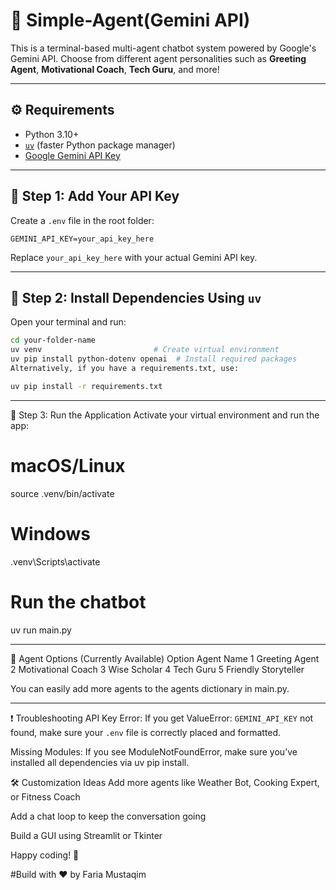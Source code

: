 # 🤖 Simple-Agent(Gemini API)

This is a terminal-based multi-agent chatbot system powered by Google's Gemini API. Choose from different agent personalities such as **Greeting Agent**, **Motivational Coach**, **Tech Guru**, and more!

---
## ⚙️ Requirements

- Python 3.10+
- [`uv`](https://github.com/astral-sh/uv) (faster Python package manager)
- [Google Gemini API Key](https://makersuite.google.com/app/apikey)

---

## 🔐 Step 1: Add Your API Key

Create a `.env` file in the root folder:

```
GEMINI_API_KEY=your_api_key_here
```
Replace `your_api_key_here` with your actual Gemini API key.

---

## 🧪 Step 2: Install Dependencies Using `uv`

Open your terminal and run:

```bash
cd your-folder-name
uv venv                         # Create virtual environment
uv pip install python-dotenv openai  # Install required packages
Alternatively, if you have a requirements.txt, use:

uv pip install -r requirements.txt
```

---

🚀 Step 3: Run the Application
Activate your virtual environment and run the app:

# macOS/Linux
source .venv/bin/activate

# Windows
.venv\Scripts\activate

# Run the chatbot
uv run main.py

---

🧠 Agent Options (Currently Available)
Option	Agent Name
1	Greeting Agent
2	Motivational Coach
3	Wise Scholar
4	Tech Guru
5	Friendly Storyteller

You can easily add more agents to the agents dictionary in main.py.

---

❗ Troubleshooting
API Key Error:
If you get ValueError: `GEMINI_API_KEY` not found, make sure your `.env` file is correctly placed and formatted.

Missing Modules:
If you see ModuleNotFoundError, make sure you’ve installed all dependencies via uv pip install.

🛠️ Customization Ideas
Add more agents like Weather Bot, Cooking Expert, or Fitness Coach

Add a chat loop to keep the conversation going

Build a GUI using Streamlit or Tkinter

Happy coding! 🎉

#Build with ❤ by Faria Mustaqim

